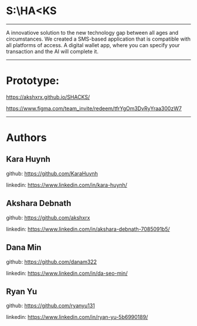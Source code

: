 # S:\HA<KS
** **
A innovatiove solution to the new technology gap between all ages and circumstances.
We created a SMS-based application that is compatible with all platforms of access. 
A digital wallet app, where you can specify your transaction and the AI will complete it.
** **
# Prototype: 

https://akshxrx.github.io/SHACKS/
           
https://www.figma.com/team_invite/redeem/tfrYgOm3DvRyYraa300zW7

** **
# Authors
## Kara Huynh
github: https://github.com/KaraHuynh
           
linkedin: https://www.linkedin.com/in/kara-huynh/

## Akshara Debnath
github: https://github.com/akshxrx
           
linkedin: https://www.linkedin.com/in/akshara-debnath-7085091b5/

## Dana Min
github: https://github.com/danam322
           
linkedin: https://www.linkedin.com/in/da-seo-min/

## Ryan Yu
github: https://github.com/ryanyu131
           
linkedin: https://www.linkedin.com/in/ryan-yu-5b6990189/
